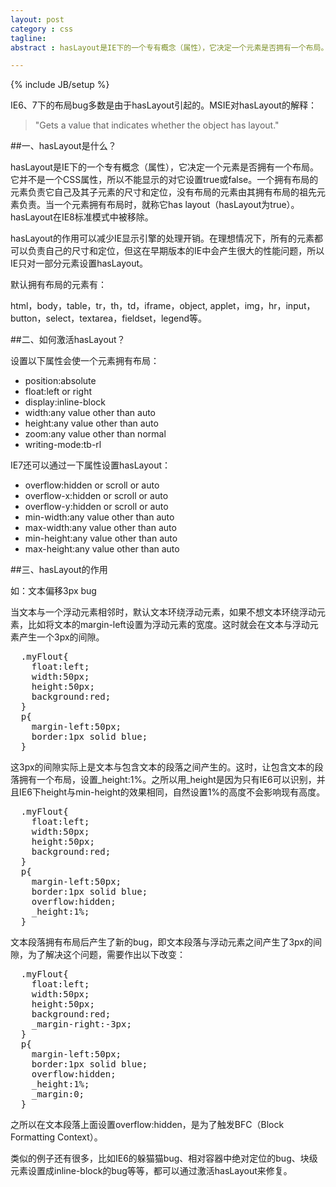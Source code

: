 ```yaml
---
layout: post
category : css
tagline: 
abstract : hasLayout是IE下的一个专有概念（属性），它决定一个元素是否拥有一个布局。它并不是一个CSS属性，所以不能显示的对它设置true或false。一个拥有布局的元素负责它自己及其子元素的尺寸和定位，没有布局的元素由其拥有布局的祖先元素负责。当一个元素拥有布局时，就称它has layout（hasLayout为true）。hasLayout在IE8标准模式中被移除。

---
```

{% include JB/setup %}

IE6、7下的布局bug多数是由于hasLayout引起的。MSIE对hasLayout的解释：
>"Gets a value that indicates whether the object has layout."

##一、hasLayout是什么？

hasLayout是IE下的一个专有概念（属性），它决定一个元素是否拥有一个布局。它并不是一个CSS属性，所以不能显示的对它设置true或false。一个拥有布局的元素负责它自己及其子元素的尺寸和定位，没有布局的元素由其拥有布局的祖先元素负责。当一个元素拥有布局时，就称它has layout（hasLayout为true）。hasLayout在IE8标准模式中被移除。

hasLayout的作用可以减少IE显示引擎的处理开销。在理想情况下，所有的元素都可以负责自己的尺寸和定位，但这在早期版本的IE中会产生很大的性能问题，所以IE只对一部分元素设置hasLayout。

默认拥有布局的元素有：

html，body，table，tr，th，td，iframe，object, applet，img，hr，input，button，select，textarea，fieldset，legend等。

##二、如何激活hasLayout？

设置以下属性会使一个元素拥有布局：
* position:absolute
* float:left or right
* display:inline-block
* width:any value other than auto
* height:any value other than auto
* zoom:any value other than normal
* writing-mode:tb-rl

IE7还可以通过一下属性设置hasLayout：
* overflow:hidden or scroll or auto
* overflow-x:hidden or scroll or auto
* overflow-y:hidden or scroll or auto
* min-width:any value other than auto
* max-width:any value other than auto
* min-height:any value other than auto
* max-height:any value other than auto

##三、hasLayout的作用

如：文本偏移3px bug

当文本与一个浮动元素相邻时，默认文本环绕浮动元素，如果不想文本环绕浮动元素，比如将文本的margin-left设置为浮动元素的宽度。这时就会在文本与浮动元素产生一个3px的间隙。

<pre class="prettyprint linenums">
  .myFlout{
    float:left;
    width:50px;
    height:50px;
    background:red;
  }
  p{
    margin-left:50px;
    border:1px solid blue;
  }
</pre>

这3px的间隙实际上是文本与包含文本的段落之间产生的。这时，让包含文本的段落拥有一个布局，设置_height:1%。之所以用_height是因为只有IE6可以识别，并且IE6下height与min-height的效果相同，自然设置1%的高度不会影响现有高度。

<pre class="prettyprint linenums">
  .myFlout{
    float:left;
    width:50px;
    height:50px;
    background:red;
  }
  p{
    margin-left:50px;
    border:1px solid blue;
    overflow:hidden;
    _height:1%;
  }
</pre>

文本段落拥有布局后产生了新的bug，即文本段落与浮动元素之间产生了3px的间隙，为了解决这个问题，需要作出以下改变：

<pre class="prettyprint linenums">
  .myFlout{
    float:left;
    width:50px;
    height:50px;
    background:red;
    _margin-right:-3px;
  }
  p{
    margin-left:50px;
    border:1px solid blue;
    overflow:hidden;
    _height:1%;
    _margin:0;
  }
</pre>

之所以在文本段落上面设置overflow:hidden，是为了触发BFC（Block Formatting Context）。

类似的例子还有很多，比如IE6的躲猫猫bug、相对容器中绝对定位的bug、块级元素设置成inline-block的bug等等，都可以通过激活hasLayout来修复。